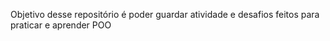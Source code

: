 Objetivo desse repositório é poder guardar atividade e desafios feitos para praticar e aprender POO
